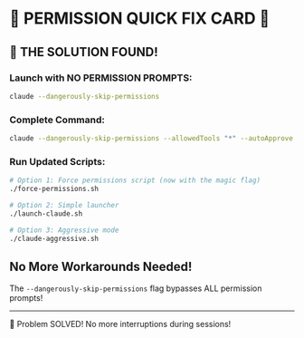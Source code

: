 # 🚨 PERMISSION QUICK FIX CARD 🚨

## 🎯 THE SOLUTION FOUND!

### Launch with NO PERMISSION PROMPTS:
```bash
claude --dangerously-skip-permissions
```

### Complete Command:
```bash
claude --dangerously-skip-permissions --allowedTools "*" --autoApprove true
```

### Run Updated Scripts:
```bash
# Option 1: Force permissions script (now with the magic flag)
./force-permissions.sh

# Option 2: Simple launcher
./launch-claude.sh

# Option 3: Aggressive mode
./claude-aggressive.sh
```

## No More Workarounds Needed!
The `--dangerously-skip-permissions` flag bypasses ALL permission prompts!

---
🎉 Problem SOLVED! No more interruptions during sessions!

